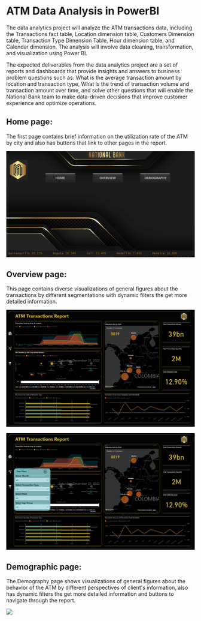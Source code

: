 # ATM Data Analysis in PowerBI
The data analytics project will analyze the ATM transactions data, including the Transactions fact table, Location dimension table, Customers Dimension table, Transaction Type Dimension Table, Hour dimension table, and Calendar dimension. The analysis will involve data cleaning, transformation, and visualization using Power BI.

The expected deliverables from the data analytics project are a set of reports and dashboards that provide insights and answers to business problem questions such as: What is the average transaction amount by location and transaction type, What is the trend of transaction volume and transaction amount over time, and solve other questions that will enable the National Bank team to make data-driven decisions that improve customer experience and optimize operations.

## Home page:
The first page contains brief information on the utilization rate of the ATM by city and also has buttons that link to other pages in the report.

![](Images/Home_Page.png)

## Overview page:
This page contains diverse visualizations of general figures about the transactions by different segmentations with dynamic filters the get more detailed information.

![](Images/Overview_Page.png)

![](Images/Overview_Filters.png)

## Demographic page:
The Demography page shows visualizations of general figures about the behavior of the ATM by different perspectives of client's information, also has dynamic filters the get more detailed information and buttons to navigate through the report.

![](Images/Demography_Filters.png)
